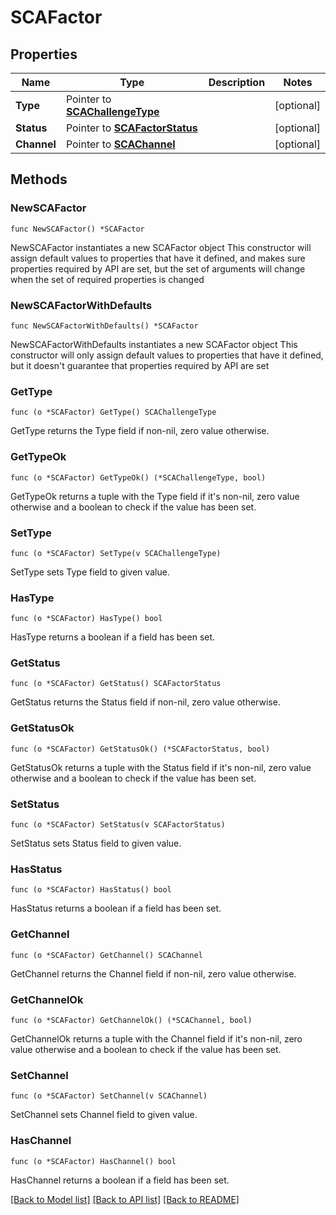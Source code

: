 # SCAFactor

## Properties

Name | Type | Description | Notes
------------ | ------------- | ------------- | -------------
**Type** | Pointer to [**SCAChallengeType**](SCAChallengeType.md) |  | [optional] 
**Status** | Pointer to [**SCAFactorStatus**](SCAFactorStatus.md) |  | [optional] 
**Channel** | Pointer to [**SCAChannel**](SCAChannel.md) |  | [optional] 

## Methods

### NewSCAFactor

`func NewSCAFactor() *SCAFactor`

NewSCAFactor instantiates a new SCAFactor object
This constructor will assign default values to properties that have it defined,
and makes sure properties required by API are set, but the set of arguments
will change when the set of required properties is changed

### NewSCAFactorWithDefaults

`func NewSCAFactorWithDefaults() *SCAFactor`

NewSCAFactorWithDefaults instantiates a new SCAFactor object
This constructor will only assign default values to properties that have it defined,
but it doesn't guarantee that properties required by API are set

### GetType

`func (o *SCAFactor) GetType() SCAChallengeType`

GetType returns the Type field if non-nil, zero value otherwise.

### GetTypeOk

`func (o *SCAFactor) GetTypeOk() (*SCAChallengeType, bool)`

GetTypeOk returns a tuple with the Type field if it's non-nil, zero value otherwise
and a boolean to check if the value has been set.

### SetType

`func (o *SCAFactor) SetType(v SCAChallengeType)`

SetType sets Type field to given value.

### HasType

`func (o *SCAFactor) HasType() bool`

HasType returns a boolean if a field has been set.

### GetStatus

`func (o *SCAFactor) GetStatus() SCAFactorStatus`

GetStatus returns the Status field if non-nil, zero value otherwise.

### GetStatusOk

`func (o *SCAFactor) GetStatusOk() (*SCAFactorStatus, bool)`

GetStatusOk returns a tuple with the Status field if it's non-nil, zero value otherwise
and a boolean to check if the value has been set.

### SetStatus

`func (o *SCAFactor) SetStatus(v SCAFactorStatus)`

SetStatus sets Status field to given value.

### HasStatus

`func (o *SCAFactor) HasStatus() bool`

HasStatus returns a boolean if a field has been set.

### GetChannel

`func (o *SCAFactor) GetChannel() SCAChannel`

GetChannel returns the Channel field if non-nil, zero value otherwise.

### GetChannelOk

`func (o *SCAFactor) GetChannelOk() (*SCAChannel, bool)`

GetChannelOk returns a tuple with the Channel field if it's non-nil, zero value otherwise
and a boolean to check if the value has been set.

### SetChannel

`func (o *SCAFactor) SetChannel(v SCAChannel)`

SetChannel sets Channel field to given value.

### HasChannel

`func (o *SCAFactor) HasChannel() bool`

HasChannel returns a boolean if a field has been set.


[[Back to Model list]](../README.md#documentation-for-models) [[Back to API list]](../README.md#documentation-for-api-endpoints) [[Back to README]](../README.md)


